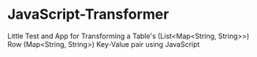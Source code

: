 JavaScript-Transformer
======================

Little Test and App for Transforming a Table's (List&lt;Map&lt;String, String>>) Row (Map&lt;String, String>) Key-Value pair using JavaScript
